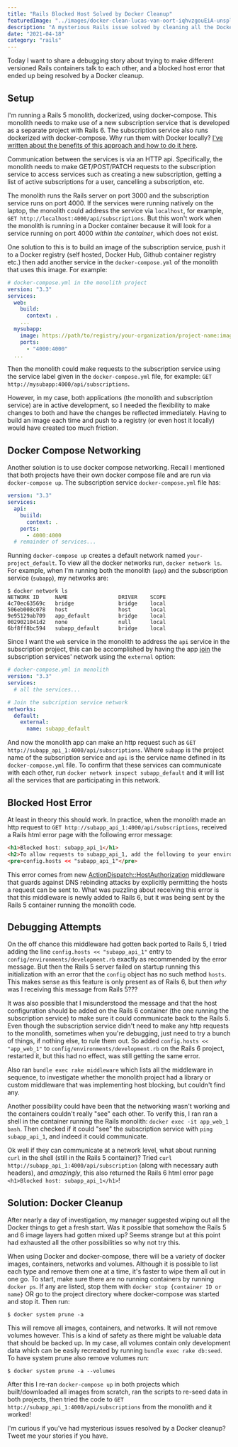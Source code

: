 ```yaml
---
title: "Rails Blocked Host Solved by Docker Cleanup"
featuredImage: "../images/docker-clean-lucas-van-oort-iqhvzgouEiA-unsplash.jpg"
description: "A mysterious Rails issue solved by cleaning all the Docker things."
date: "2021-04-18"
category: "rails"
---
```


Today I want to share a debugging story about trying to make different versioned Rails containers talk to each other, and a blocked host error that ended up being resolved by a Docker cleanup.

## Setup

I'm running a Rails 5 monolith, dockerized, using docker-compose. This monolith needs to make use of a new subscription service that is developed as a separate project with Rails 6. The subscription service also runs dockerized with docker-compose. Why run them with Docker locally? [I've written about the benefits of this approach and how to do it here](/blog/dockerize-rails-app-for-dev-debug-and-testing).

Communication between the services is via an HTTP api. Specifically, the monolith needs to make GET/POST/PATCH requests to the subscription service to access services such as creating a new subscription, getting a list of active subscriptions for a user, cancelling a subscription, etc.

The monolith runs the Rails server on port 3000 and the subscription service runs on port 4000. If the services were running natively on the laptop, the monolith could address the service via `localhost`, for example, `GET http://localhost:4000/api/subscriptions`. But this won't work when the monolith is running in a Docker container because it will look for a service running on port 4000 *within the container*, which does not exist.

One solution to this is to build an image of the subscription service, push it to a Docker registry (self hosted, Docker Hub, Github container registry etc.) then add another service in the `docker-compose.yml` of the monolith that uses this image. For example:

```yml
# docker-compose.yml in the monolith project
version: "3.3"
services:
  web:
    build:
      context: .
    ...
  mysubapp:
    image: https://path/to/registry/your-organization/project-name:image-tag
    ports:
      - "4000:4000"
  ...
```

Then the monolith could make requests to the subscription service using the service label given in the `docker-compose.yml` file, for example: `GET http://mysubapp:4000/api/subscriptions`.

However, in my case, both applications (the monolith and subscription service) are in active development, so I needed the flexibility to make changes to both and have the changes be reflected immediately. Having to build an image each time and push to a registry (or even host it locally) would have created too much friction.

## Docker Compose Networking

Another solution is to use docker compose networking. Recall I mentioned that both projects have their own docker compose file and are run via `docker-compose up`. The subscription service `docker-compose.yml` file has:

```yml
version: "3.3"
services:
  api:
    buiild:
      context: .
    ports:
      - 4000:4000
  # remainder of services...
```

Running `docker-compose up` creates a default network named `your-project_default`. To view all the docker networks run, `docker network ls`. For example, when I'm running both the monolith (`app`) and the subscription service (`subapp`), my networks are:

```
$ docker network ls
NETWORK ID     NAME                DRIVER    SCOPE
4c70ec63569c   bridge              bridge    local
506eb008c078   host                host      local
9e95129ab709   app_default         bridge    local
0029021041d2   none                null      local
6bf8ff8bc594   subapp_default      bridge    local
```

Since I want the `web` service in the monolith to address the `api` service in the subscription project, this can be accomplished by having the app [join](https://docs.docker.com/compose/networking/#use-a-pre-existing-network) the subscription services' network using the `external` option:

```yaml
# docker-compose.yml in monolith
version: "3.3"
services:
  # all the services...

# Join the subcription service network
networks:
  default:
    external:
      name: subapp_default
```

And now the monolith app can make an http request such as `GET http://subapp_api_1:4000/api/subscriptions`. Where `subapp` is the project name of the subscription service and `api` is the service name defined in its `docker-compose.yml` file. To confirm that these services can communicate with each other, run `docker network inspect subapp_default` and it will list all the services that are participating in this network.

## Blocked Host Error

At least in theory this should work. In practice, when the monolith made an http request to `GET http://subapp_api_1:4000/api/subscriptions`, received a Rails html error page with the following error message:

```html
<h1>Blocked host: subapp_api_1</h1>
<h2>To allow requests to subapp_api_1, add the following to your environment configuration:</h2>
<pre>config.hosts << "subapp_api_1"</pre>
```

This error comes from new [ActionDispatch::HostAuthorization](https://api.rubyonrails.org/classes/ActionDispatch/HostAuthorization.html) middleware that guards against DNS rebinding attacks by explicitly permitting the hosts a request can be sent to. What was puzzling about receiving this error is that this middleware is newly added to Rails 6, but it was being sent by the Rails 5 container running the monolith code.

## Debugging Attempts

On the off chance this middleware had gotten back ported to Rails 5, I tried adding the line `config.hosts << "subapp_api_1"` entry to `config/environments/development.rb` exactly as recommended by the error message. But then the Rails 5 server failed on startup running this initialization with an error that the `config` object has no such method `hosts`. This makes sense as this feature is only present as of Rails 6, but then *why* was I receiving this message from Rails 5???

It was also possible that I misunderstood the message and that the host configuration should be added on the Rails 6 container (the one running the subscription service) to make sure it could communicate back to the Rails 5. Even though the subscription service didn't need to make any http requests to the monolith, sometimes when you're debugging, just need to try a bunch of things, if nothing else, to rule them out. So added `config.hosts << "app_web_1"` to `config/environments/development.rb` on the Rails 6 project, restarted it, but this had no effect, was still getting the same error.

Also ran `bundle exec rake middleware` which lists all the middleware in sequence, to investigate whether the monolith project had a library or custom middleware that was implementing host blocking, but couldn't find any.

Another possibility could have been that the networking wasn't working and the containers couldn't really "see" each other. To verify this, I ran ran a shell in the container running the Rails monolith: `docker exec -it app_web_1 bash`. Then checked if it could "see" the subscription service with `ping subapp_api_1`, and indeed it could communicate.

Ok well if they can communicate at a network level, what about running `curl` in the shell (still in the Rails 5 container)? Tried `curl http://subapp_api_1:4000/api/subscription` (along with necessary auth headers), and *amazingly*, this also returned the Rails 6 html error page `<h1>Blocked host: subapp_api_1</h1>`!

## Solution: Docker Cleanup

After nearly a day of investigation, my manager suggested wiping out all the Docker things to get a fresh start. Was it possible that somehow the Rails 5 and 6 image layers had gotten mixed up? Seems strange but at this point had exhausted all the other possibilities so why not try this.

When using Docker and docker-compose, there will be a variety of docker images, containers, networks and volumes. Although it is possible to list each type and remove them one at a time, it's faster to wipe them all out in one go. To start, make sure there are no running containers by running `docker ps`. If any are listed, stop them with `docker stop {container ID or name}` OR go to the project directory where docker-compose was started and stop it. Then run:

```
$ docker system prune -a
```

This will remove all images, containers, and networks. It will not remove volumes however. This is a kind of safety as there might be valuable data that should be backed up. In my case, all volumes contain only development data which can be easily recreated by running `bundle exec rake db:seed`. To have system prune also remove volumes run:

```
$ docker system prune -a --volumes
```

After this I re-ran `docker-compose up` in both projects which built/downloaded all images from scratch, ran the scripts to re-seed data in both projects, then tried the code to `GET http://subapp_api_1:4000/api/subscriptions` from the monolith and it worked!

I'm curious if you've had mysterious issues resolved by a Docker cleanup? Tweet me your stories if you have.